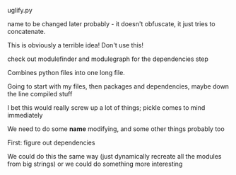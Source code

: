 uglify.py

name to be changed later probably - it doesn't obfuscate, it just tries to
concatenate.

This is obviously a terrible idea! Don't use this!

check out modulefinder and modulegraph for the dependencies step

Combines python files into one long file.

Going to start with my files, then packages and dependencies, maybe down the
line compiled stuff

I bet this would really screw up a lot of things; pickle comes to mind
immediately

We need to do some __name__ modifying, and some other things probably too

First: figure out dependencies


We could do this the same way (just dynamically recreate all the modules from
big strings) or we could do something more interesting
